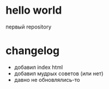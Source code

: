 # hello world

первый repository

# changelog

* добавил index html
* добавил мудрых советов (или нет)
* давно не обновлялись-то
